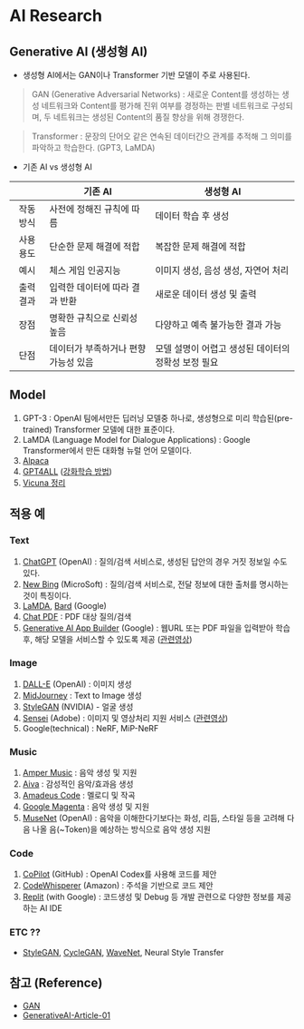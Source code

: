 # AI Research

## Generative AI (생성형 AI)

- 생성형 AI에서는 GAN이나 Transformer 기반 모델이 주로 사용된다.
> GAN (Generative Adversarial Networks) : 새로운 Content를 생성하는 생성 네트워크와 Content를 평가해 진위 여부를 경정하는 판별 네트워크로 구성되며, 두 네트워크는 생성된 Content의 품질 향상을 위해 경쟁한다.

> Transformer : 문장의 단어오 같은 연속된 데이터간으 관계를 추적해 그 의미를 파악하고 학습한다. (GPT3, LaMDA)

- 기존 AI vs 생성형 AI

||기존 AI|생성형 AI|
|:---:|---|---|
|작동 방식|사전에 정해진 규칙에 따름|데이터 학습 후 생성|
|사용 용도|단순한 문제 해결에 적합|복잡한 문제 해결에 적합|
|예시|체스 게임 인공지능|이미지 생성, 음성 생성, 자연어 처리|
|출력 결과|입력한 데이터에 따라 결과 반환|새로운 데이터 생성 및 출력|
|장점|명확한 규칙으로 신뢰성 높음|다양하고 예측 불가능한 결과 가능|
|단점|데이터가 부족하거나 편향 가능성 있음|모델 설명이 어렵고 생성된 데이터의 정확성 보정 필요|


## Model

1. GPT-3 : OpenAI 팀에서만든 딥러닝 모델중 하나로, 생성형으로 미리 학습된(pre-trained) Transformer 모델에 대한 표준이다.
1. LaMDA (Language Model for Dialogue Applications) : Google Transformer에서 만든 대화형 뉴럴 언어 모델이다.
1. [Alpaca](https://github.com/alpacahq)
1. [GPT4ALL](https://github.com/nomic-ai/gpt4all?ref=producthunt) ([강화학습 방법](./models/GPT4ALL.md))
1. [Vicuna 정리](./models/Vicuna.md)


## 적용 예

### Text

1. [ChatGPT](https://openai.com/blog/chatgpt) (OpenAI) : 질의/검색 서비스로, 생성된 답안의 경우 거짓 정보일 수도 있다.
1. [New Bing](https://www.bing.com/new) (MicroSoft) : 질의/검색 서비스로, 전달 정보에 대한 출처를 명시하는 것이 특징이다.
1. [LaMDA](https://blog.google/technology/ai/lamda/), [Bard](https://bard.google.com/) (Google)
1. [Chat PDF](https://www.chatpdf.com/) : PDF 대상 질의/검색
1. [Generative AI App Builder](https://cloud.google.com/blog/products/ai-machine-learning/create-generative-apps-in-minutes-with-gen-app-builder?hl=en) (Google) : 웹URL 또는 PDF 파일을 입력받아 학습 후, 해당 모델을 서비스할 수 있도록 제공 ([관련영상](https://www.youtube.com/watch?v=0vM5UWC5crs))


### Image
1. [DALL-E](https://openai.com/product/dall-e-2) (OpenAI) : 이미지 생성
1. [MidJourney](https://www.midjourney.com/home/?callbackUrl=%2Fapp%2F) : Text to Image 생성
1. [StyleGAN](https://github.com/NVlabs/stylegan) (NVIDIA) - 얼굴 생성
1. [Sensei](https://www.adobe.com/sensei.html) (Adobe) : 이미지 및 영상처리 지원 서비스 ([관련영상](https://www.youtube.com/watch?v=YwhrzlXB1hs))
1. Google(technical) : NeRF, MiP-NeRF


### Music

1. [Amper Music](https://www.audoir.com/ampermusic) : 음악 생성 및 지원
1. [Aiva](https://www.aiva.ai/) : 감성적인 음악/효과음 생성
1. [Amadeus Code](https://amadeuscode.com/app/en#page-block-esxgnavp2gh) : 멜로디 및 작곡
1. [Google Magenta](https://magenta.tensorflow.org/) : 음악 생성 및 지원
1. [MuseNet](https://openai.com/research/musenet) (OpenAI) : 음악을 이해한다기보다는 화성, 리듬, 스타일 등을 고려해 다음 나올 음(~Token)을 예상하는 방식으로 음악 생성 지원


### Code

1. [CoPilot](https://github.com/features/copilot) (GitHub) : OpenAI Codex를 사용해 코드를 제안
1. [CodeWhisperer](https://aws.amazon.com/ko/codewhisperer/) (Amazon) : 주석을 기반으로 코드 제안
1. [Replit](https://replit.com/) (with Google) : 코드생성 및 Debug 등 개발 관련으로 다양한 정보를 제공하는 AI IDE



### ETC ??

- [StyleGAN](https://github.com/NVlabs/stylegan), [CycleGAN](https://junyanz.github.io/CycleGAN/), [WaveNet](https://www.deepmind.com/blog/wavenet-a-generative-model-for-raw-audio), Neural Style Transfer

## 참고 (Reference)

- [GAN](https://deepai.org/machine-learning-glossary-and-terms/generative-adversarial-network)
- [GenerativeAI-Article-01](https://www.altexsoft.com/blog/generative-ai/)
